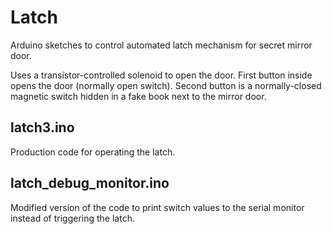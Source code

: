 # Latch

Arduino sketches to control automated latch mechanism for secret mirror door.

Uses a transistor-controlled solenoid to open the door. First button inside opens the door (normally open switch). Second button is a normally-closed magnetic switch hidden in a fake book next to the mirror door.

## latch3.ino

Production code for operating the latch.

## latch_debug_monitor.ino

Modified version of the code to print switch values to the serial monitor instead of triggering the latch.